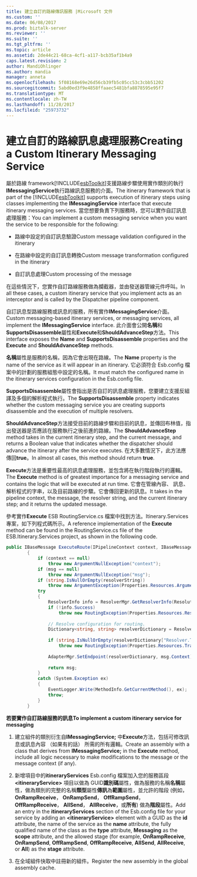 ```yaml
---
title: 建立自訂的路線傳訊服務 |Microsoft 文件
ms.custom: ''
ms.date: 06/08/2017
ms.prod: biztalk-server
ms.reviewer: ''
ms.suite: ''
ms.tgt_pltfrm: ''
ms.topic: article
ms.assetid: 2de44c21-68ca-4cf1-a117-bcb35af1b4a9
caps.latest.revision: 2
author: MandiOhlinger
ms.author: mandia
manager: anneta
ms.openlocfilehash: 5f08168e69e26d56cb39fb5c05cc53c3cbb51202
ms.sourcegitcommit: 5abd0ed3f9e4858ffaaec5481bfa8878595e95f7
ms.translationtype: MT
ms.contentlocale: zh-TW
ms.lasthandoff: 11/28/2017
ms.locfileid: "25973732"
---
```

# <a name="creating-a-custom-itinerary-messaging-service"></a><span data-ttu-id="95124-102">建立自訂的路線訊息處理服務</span><span class="sxs-lookup"><span data-stu-id="95124-102">Creating a Custom Itinerary Messaging Service</span></span>
<span data-ttu-id="95124-103">屬於路線 framework[!INCLUDE[esbToolkit](../includes/esbtoolkit-md.md)]支援路線步驟使用實作類別的執行**IMessagingService**執行路線訊息服務的介面。</span><span class="sxs-lookup"><span data-stu-id="95124-103">The itinerary framework that is part of the [!INCLUDE[esbToolkit](../includes/esbtoolkit-md.md)] supports execution of itinerary steps using classes implementing the **IMessagingService** interface that execute itinerary messaging services.</span></span> <span data-ttu-id="95124-104">當您想要負責下列服務時，您可以實作自訂訊息處理服務：</span><span class="sxs-lookup"><span data-stu-id="95124-104">You can implement a custom messaging service when you want the service to be responsible for the following:</span></span>  
  
-   <span data-ttu-id="95124-105">路線中設定的自訂訊息驗證</span><span class="sxs-lookup"><span data-stu-id="95124-105">Custom message validation configured in the itinerary</span></span>  
  
-   <span data-ttu-id="95124-106">在路線中設定的自訂訊息轉換</span><span class="sxs-lookup"><span data-stu-id="95124-106">Custom message transformation configured in the itinerary</span></span>  
  
-   <span data-ttu-id="95124-107">自訂訊息處理</span><span class="sxs-lookup"><span data-stu-id="95124-107">Custom processing of the message</span></span>  
  
 <span data-ttu-id="95124-108">在這些情況下，您實作自訂路線服務做為攔截器，並由發送器管線元件呼叫。</span><span class="sxs-lookup"><span data-stu-id="95124-108">In all these cases, a custom itinerary service that you implement acts as an interceptor and is called by the Dispatcher pipeline component.</span></span>  
  
 <span data-ttu-id="95124-109">自訂訊息型路線服務或訊息的服務，所有實作**IMessagingService**介面。</span><span class="sxs-lookup"><span data-stu-id="95124-109">Custom messaging-based itinerary services, or messaging services, all implement the **IMessagingService** interface.</span></span> <span data-ttu-id="95124-110">此介面會公開**名稱**和**SupportsDisassemble**屬性和**Execute**和**ShouldAdvanceStep**方法。</span><span class="sxs-lookup"><span data-stu-id="95124-110">This interface exposes the **Name** and **SupportsDisassemble** properties and the **Execute** and **ShouldAdvanceStep** methods.</span></span>  
  
 <span data-ttu-id="95124-111">**名稱**屬性是服務的名稱，因為它會出現在路線。</span><span class="sxs-lookup"><span data-stu-id="95124-111">The **Name** property is the name of the service as it will appear in an itinerary.</span></span> <span data-ttu-id="95124-112">它必須符合 Esb.config 檔案中的計劃的服務組態中設定的名稱。</span><span class="sxs-lookup"><span data-stu-id="95124-112">It must match the configured name in the itinerary services configuration in the Esb.config file.</span></span>  
  
 <span data-ttu-id="95124-113">**SupportsDisassemble**屬性會指出是否自訂的訊息處理服務，您要建立支援反組譯及多個的解析程式執行。</span><span class="sxs-lookup"><span data-stu-id="95124-113">The **SupportsDisassemble** property indicates whether the custom messaging service you are creating supports disassemble and the execution of multiple resolvers.</span></span>  
  
 <span data-ttu-id="95124-114">**ShouldAdvanceStep**方法接受目前的路線步驟和目前的訊息，並傳回布林值，指出發送器是否應該在服務執行之後前進的路線。</span><span class="sxs-lookup"><span data-stu-id="95124-114">The **ShouldAdvanceStep** method takes in the current itinerary step, and the current message, and returns a Boolean value that indicates whether the dispatcher should advance the itinerary after the service executes.</span></span> <span data-ttu-id="95124-115">在大多數情況下，此方法應傳回**true**。</span><span class="sxs-lookup"><span data-stu-id="95124-115">In almost all cases, this method should return **true**.</span></span>  
  
 <span data-ttu-id="95124-116">**Execute**方法是重要性最高的訊息處理服務，並包含將在執行階段執行的邏輯。</span><span class="sxs-lookup"><span data-stu-id="95124-116">The **Execute** method is of greatest importance for a messaging service and contains the logic that will be executed at run time.</span></span> <span data-ttu-id="95124-117">它會在管線內容、 訊息、 解析程式的字串，以及目前路線的步驟。它會傳回更新的訊息。</span><span class="sxs-lookup"><span data-stu-id="95124-117">It takes in the pipeline context, the message, the resolver string, and the current itinerary step; and it returns the updated message.</span></span>  
  
 <span data-ttu-id="95124-118">參考實作**Execute** ESB RoutingService.cs 檔案中找到方法。Itinerary.Services 專案，如下列程式碼所示。</span><span class="sxs-lookup"><span data-stu-id="95124-118">A reference implementation of the **Execute** method can be found in the RoutingService.cs file of the ESB.Itinerary.Services project, as shown in the following code.</span></span>  
  
```csharp  
public IBaseMessage ExecuteRoute(IPipelineContext context, IBaseMessage msg, string resolverString)  
        {  
            if (context == null)  
                throw new ArgumentNullException("context");  
            if (msg == null)  
                throw new ArgumentNullException("msg");  
            if (string.IsNullOrEmpty(resolverString))  
                throw new ArgumentException(Properties.Resources.ArgumentStringRequired, "resolverString");  
            try  
            {  
                ResolverInfo info = ResolverMgr.GetResolverInfo(ResolutionType.Endpoint, resolverString);  
                if (!info.Success)  
                    throw new RoutingException(Properties.Resources.ResolverStringInvalid, resolverString);  
  
                // Resolve configuration for routing.  
                Dictionary<string, string> resolverDictionary = ResolverMgr.Resolve(info, msg, context);  
  
                if (string.IsNullOrEmpty(resolverDictionary["Resolver.TransportLocation"]))  
                    throw new RoutingException(Properties.Resources.TransportLocationNotResolved, resolverString);  
  
                AdapterMgr.SetEndpoint(resolverDictionary, msg.Context);  
  
                return msg;  
            }  
            catch (System.Exception ex)  
            {  
                EventLogger.Write(MethodInfo.GetCurrentMethod(), ex);  
                throw;  
            }        
        }  
```  
  
 <span data-ttu-id="95124-119">**若要實作自訂路線服務的訊息**</span><span class="sxs-lookup"><span data-stu-id="95124-119">**To implement a custom itinerary service for messaging**</span></span>  
  
1.  <span data-ttu-id="95124-120">建立組件的類別衍生自**IMessagingService;** 中**Execute**方法，包括可修改訊息或訊息內容 （如果有的話） 所需的所有邏輯。</span><span class="sxs-lookup"><span data-stu-id="95124-120">Create an assembly with a class that derives from **IMessagingService;** in the **Execute** method, include all logic necessary to make modifications to the message or the message context (if any).</span></span>  
  
2.  <span data-ttu-id="95124-121">新增項目中的**itineraryServices** Esb.config 檔案加入您的服務區段 **\<itineraryService\>** 項目以做為 GUID**識別碼**屬性，做為服務的名稱**名稱**屬性，做為類別的完整的名稱**類型**屬性**傳訊**為**範圍**屬性，並允許的階段 (例如， **OnRampReceive**， **OnRampSend**， **OffRampSend**， **OffRampReceive**， **AllSend**， **AllReceive**，或**所有**) 做為**階段**屬性。</span><span class="sxs-lookup"><span data-stu-id="95124-121">Add an entry in the **itineraryServices** section of the Esb.config file for your service by adding an **\<itineraryService\>** element with a GUID as the **id** attribute, the name of the service as the **name** attribute, the fully qualified name of the class as the **type** attribute, **Messaging** as the **scope** attribute, and the allowed stage (for example, **OnRampReceive**, **OnRampSend**, **OffRampSend**, **OffRampReceive**, **AllSend**, **AllReceive**, or **All**) as the **stage** attribute.</span></span>  
  
3.  <span data-ttu-id="95124-122">在全域組件快取中註冊新的組件。</span><span class="sxs-lookup"><span data-stu-id="95124-122">Register the new assembly in the global assembly cache.</span></span>
